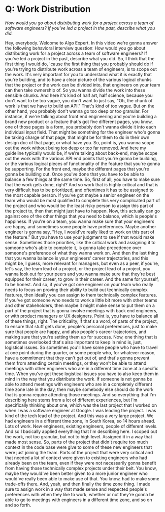# Q: Work Distribution


*How would you go about distributing work for a project across a team of software engineers? If you've led a project in the past, describe what you did.*


Hey, everybody.
Welcome to Algo Expert.
In this video we're gonna answer the following behavioral interview question: How would you go about distributing work for a project across a team of software engineers?
If you've led a project in the past, describe what you did.
So, I think that the first thing I would do, 'cause the first thing that you probably should do if you're trying to distribute work across a team of engineers, is to scope out the work.
It's very important for you to understand what it is exactly that you're building, and to have a clear picture of the various logical chunks that the project or the work can be divided into, that engineers on your team can then take ownership of.
So you wanna divide the work into these sensible chunks.
And here it's kind of half art, half science, because you don't want to be too vague, you don't want to just say, "Oh, the chunk of work is that we have to build an API."
That's kind of too vague.
But on the other hand, you probably don't wanna go too deep or too granular.
For instance, if we're talking about front end engineering and you're building a brand new product or a feature that's got five different pages, you know, one of those pages is a form, you probably don't wanna divide it into each individual input field.
That might be something for the engineer who's gonna be taking charge of that page, that might be for them to do in their own design doc of that page, or what have you.
So, point is, you wanna scope out the work without being too deep or too far removed.
And here my guideline typically would be, if we're talking about back-end, maybe scope out the work with the various API end points that you're gonna be building, or the various logical pieces of functionality of the feature that you're gonna be supporting.
For the front end, maybe the different pages that you're gonna be building out.
Once you've done that you have to be able to balance a few things at the same time.
So, first of all, you have to make sure that the work gets done, right?
And so work that is highly critical and that is very difficult has to be prioritized, and oftentimes it has to be assigned to the most capable person.
If you've got maybe a senior engineer on the team who would be most qualified to complete this very complicated part of the project and who would be the least risky person to assign this part of the project to, then that might just have to happen.
Now, this actually can go against one of the other things that you need to balance, which is people's happiness.
If you're on a team, you wanna make sure that your engineers are happy, and sometimes some people have preferences.
Maybe another engineer is gonna say, "Hey, I would've really liked to work on this part of the feature."
But you have to use your judgment to see if that would make sense.
Sometimes those priorities, like the critical work and assigning it to someone who's able to complete it, is gonna take precedence over someone's preference of what they wanna work on.
And then the last thing that you wanna balance is your engineers' career trajectories, and this might be, I guess, more relevant for managers, but even as a peer, if you're, let's say, the team lead of a project, or the project lead of a project, you wanna look out for your peers and you wanna make sure that they're best equipped for their career, to grow in their career.
And the same for yourself, to be honest.
And so, if you've got one engineer on your team who really needs to focus on proving their ability to build out technically complex features, then ideally you can assign to them technically complex features.
If you've got someone who needs to work a little bit more with other teams and other stakeholders, then maybe it might make sense to put them on a part of the project that is gonna involve meetings with back end engineers, or with product managers or UX designers.
Point is, you have to balance all of these things, right.
The criticality, if that's a word, of parts of the project, to ensure that stuff gets done, people's personal preferences, just to make sure that people are happy, and also people's career trajectories, and making sure that you're setting them up for success.
Now, one thing that is sometimes overlooked that's also important to keep in mind is, just, logistical issues.
So sometimes you'll have some people who have to travel at one point during the quarter, or some people who, for whatever reason, have a commitment that they can't get out of, and that's gonna prevent them from attending certain meetings, or they won't be able to attend meetings with other engineers who are in a different time zone at a specific time.
When you've got these logistical issues you have to also keep them in mind in the way that you distribute the work.
If someone is not gonna be able to attend meetings with engineers who are in a completely different time zone late in the day, then maybe somebody else should do the work that is gonna require attending those meetings.
And so everything that I'm describing here stems from a lot of different experiences, but I'm specifically thinking about one, which was the last project that I worked on when I was a software engineer at Google.
I was leading the project.
I was kind of the tech lead of the project.
And this was a very large project.
We had engineers in a different time zone, in South Korea, so 14 hours ahead.
Lots of work.
New engineers, existing engineers, people of different levels.
And so I basically applied everything that I'm describing here.
I scoped out the work, not too granular, but not to high level.
Assigned it in a way that made most sense.
So, parts of the project that didn't require too much context in the code base were give to some of these new engineers that were just joining the team.
Parts of the project that were very critical and that needed a lot of context were given to existing engineers who had already been on the team, even if they were not necessarily gonna benefit from having those technically complex projects under their belt.
You know, maybe they would've been better given to a more junior engineer who would've really been able to make use of that.
You know, had to make some trade-offs there.
And, yeah, and then finally the time zone thing.
I made sure to assign work in a way that made sense and respected people's preferences with when they like to work, whether or not they're gonna be able to go to meetings with engineers in a different time zone, and so on and so forth.